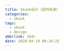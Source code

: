 ```yaml
---
title: Skunk设计（定时系统）
categories:
  - skunk
tags:
  - skunk
  - design
abbrlink: 104c
date: 2020-04-19 06:24:25
---
```

